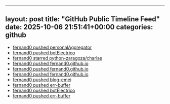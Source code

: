 
---
layout: post
title:  "GitHub Public Timeline Feed"
date:   2025-10-06 21:51:41+00:00
categories: github
---
*  [fernand0 pushed personalAggregator](https://github.com/fernand0/personalAggregator/compare/3fee65862d...4b6facaca5)
*  [fernand0 pushed botElectrico](https://github.com/fernand0/botElectrico/compare/d19ca7046a...c339591f4b)
*  [fernand0 starred python-zaragoza/charlas](https://github.com/python-zaragoza/charlas)
*  [fernand0 pushed fernand0.github.io](https://github.com/fernand0/fernand0.github.io/compare/13f17baed9...9f651b38bd)
*  [fernand0 pushed fernand0.github.io](https://github.com/fernand0/fernand0.github.io/compare/7a41b6abf1...13f17baed9)
*  [fernand0 pushed fernand0.github.io](https://github.com/fernand0/fernand0.github.io/compare/22212898d6...7a41b6abf1)
*  [fernand0 pushed blog-emei](https://github.com/fernand0/blog-emei/compare/dce37e683b...16a1ce33bc)
*  [fernand0 pushed err-buffer](https://github.com/fernand0/err-buffer/compare/99f5e99535...a3ed3e7484)
*  [fernand0 pushed botElectrico](https://github.com/fernand0/botElectrico/compare/84b63e6a93...62b1167ec4)
*  [fernand0 pushed err-buffer](https://github.com/fernand0/err-buffer/compare/b3711e880f...99f5e99535)
